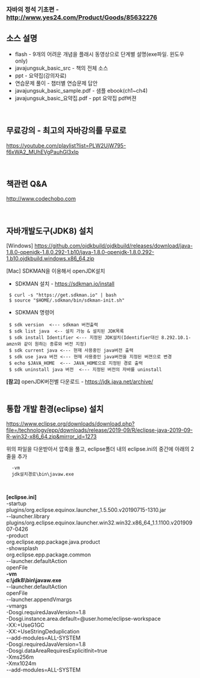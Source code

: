 ### 자바의 정석 기초편 - http://www.yes24.com/Product/Goods/85632276
## 소스 설명  
- flash - 9개의 어려운 개념을 플래시 동영상으로 단계별 설명(exe파일. 윈도우 only)  
- javajungsuk_basic_src - 책의 전체 소스  
- ppt - 요약집(강의자료)
- 연습문제 풀이 - 챕터별 연습문제 답안  
- javajungsuk_basic_sample.pdf - 샘플 ebook(ch1~ch4)
- javajungsuk_basic_요약집.pdf - ppt 요약집 pdf버젼

<BR>
  
## 무료강의 - 최고의 자바강의를 무료로
https://youtube.com/playlist?list=PLW2UjW795-f6xWA2_MUhEVgPauhGl3xIp  

  <BR>  
    
## 책관련 Q&A
http://www.codechobo.com

    

<BR>
      
## 자바개발도구(JDK8) 설치  
[Windows] https://github.com/ojdkbuild/ojdkbuild/releases/download/java-1.8.0-openjdk-1.8.0.292-1.b10/java-1.8.0-openjdk-1.8.0.292-1.b10.ojdkbuild.windows.x86_64.zip

  
[Mac] SDKMAN을 이용해서 openJDK설치

   - SDKMAN 설치 - https://sdkman.io/install  

   ```
    $ curl -s "https://get.sdkman.io" | bash
    $ source "$HOME/.sdkman/bin/sdkman-init.sh"    
   ```

   - SDKMAN 명령어  
   ```
    $ sdk version  <--- sdkman 버전출력  
    $ sdk list java  <-- 설치 가능 & 설치된 JDK목록  
    $ sdk install Identifier <--- 지정된 JDK설치(Identifier대신 8.292.10.1-amzn와 같이 원하는 종류와 버전 지정)  
    $ sdk current java <--- 현재 사용중인 java버전 출력  
    $ sdk use java 버전 <--- 현재 사용중인 java버전을 지정된 버젼으로 변경  
    $ echo $JAVA_HOME  <--- JAVA_HOME으로 지정된 경로 출력  
    $ sdk uninstall java 버전  <--- 지정된 버전의 자바를 uninstall  
   ```
   **[참고]** openJDK버전별 다운로드 - https://jdk.java.net/archive/
<br>
<br>
      
 ## 통합 개발 환경(eclipse) 설치  
https://www.eclipse.org/downloads/download.php?file=/technology/epp/downloads/release/2019-09/R/eclipse-java-2019-09-R-win32-x86_64.zip&mirror_id=1273  
  
위의 파일을 다운받아서 압축을 풀고, eclipse폴더 내의 eclipse.ini의 중간에 아래의 2줄을 추가

```
  -vm  
  jdk설치경로\bin\javaw.exe  
```  
  <BR>
    
**[eclipse.ini]**    
-startup  
plugins/org.eclipse.equinox.launcher_1.5.500.v20190715-1310.jar  
--launcher.library  
plugins/org.eclipse.equinox.launcher.win32.win32.x86_64_1.1.1100.v20190907-0426  
-product  
org.eclipse.epp.package.java.product  
-showsplash  
org.eclipse.epp.package.common  
--launcher.defaultAction  
openFile  
**-vm**  
**c:\jdk8\bin\javaw.exe**  
--launcher.defaultAction  
openFile  
--launcher.appendVmargs  
-vmargs  
-Dosgi.requiredJavaVersion=1.8  
-Dosgi.instance.area.default=@user.home/eclipse-workspace  
-XX:+UseG1GC  
-XX:+UseStringDeduplication  
--add-modules=ALL-SYSTEM  
-Dosgi.requiredJavaVersion=1.8  
-Dosgi.dataAreaRequiresExplicitInit=true  
-Xms256m  
-Xmx1024m  
--add-modules=ALL-SYSTEM  
    
    

  
  
  
  
